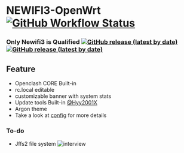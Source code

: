 # NEWIFI3-OpenWrt [![GitHub Workflow Status](https://img.shields.io/github/workflow/status/wmyfelix/newifi3/AutoBuild-d-team_newifi-d2)](https://github.com/wmyfelix/Newifi3/actions/workflows/d-team_newifi-d2.yml)
### Only Newifi3 is Qualified [![GitHub release (latest by date)](https://img.shields.io/github/downloads/wmyfelix/newifi3/beta/total)](https://github.com/wmyfelix/Newifi3/releases/tag/beta) [![GitHub release (latest by date)](https://img.shields.io/github/downloads/wmyfelix/newifi3/history/total)](https://github.com/wmyfelix/Newifi3/releases/tag/history)
## Feature
+ Openclash CORE Built-in
+ rc.local editable
+ customizable banner with system stats
+ Update tools Built-in [@Hyy2001X](https://Github.com/Hyy2001X)
+ Argon theme
+ Take a look at [config](Configs/d-team_newifi-d2) for more details
### To-do
- Jffs2 file system
![interview](https://github.com/wmyfelix/NEWIFI3/blob/master/banner.png?raw=true)
 
